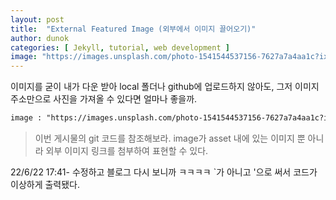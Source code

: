 ```yaml
---
layout: post
title:  "External Featured Image (외부에서 이미지 끌어오기)"
author: dunok
categories: [ Jekyll, tutorial, web development ]
image: "https://images.unsplash.com/photo-1541544537156-7627a7a4aa1c?ixlib=rb-0.3.5&ixid=eyJhcHBfaWQiOjEyMDd9&s=a20c472bc23308e390c8ffae3dd90c60&auto=format&fit=crop&w=750&q=80"
---
```

이미지를 굳이 내가 다운 받아 local 폴더나 github에 업로드하지 않아도, 그저 이미지 주소만으로 사진을 가져올 수 있다면 얼마나 좋을까.

```html
image : "https://images.unsplash.com/photo-1541544537156-7627a7a4aa1c?ixlib=rb-0.3.5&ixid=eyJhcHBfaWQiOjEyMDd9&s=a20c472bc23308e390c8ffae3dd90c60&auto=format&fit=crop&w=750&q=80"
```

> 이번 게시물의 git 코드를 참조해보라. image가 asset 내에 있는 이미지 뿐 아니라 외부 이미지 링크를 첨부하여 표현할 수 있다.

22/6/22 17:41- 수정하고 블로그 다시 보니까 ㅋㅋㅋㅋ `가 아니고 '으로 써서 코드가 이상하게 출력됐다.